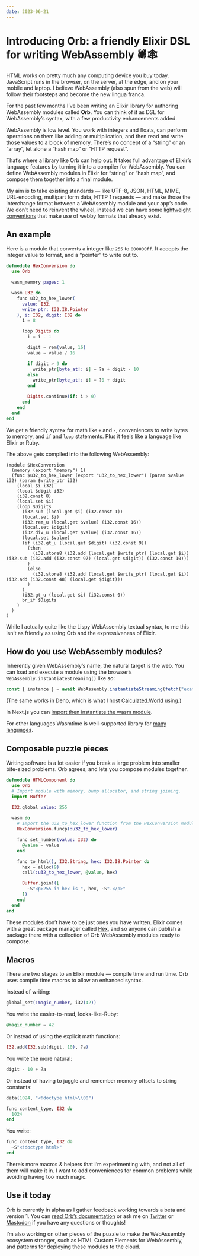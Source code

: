 ```yaml
---
date: 2023-06-21
---
```


# Introducing Orb: a friendly Elixir DSL for writing WebAssembly 🕷️🕸️

HTML works on pretty much any computing device you buy today. JavaScript runs in the browser, on the server, at the edge, and on your mobile and laptop. I believe WebAssembly (also spun from the web) will follow their footsteps and become the new lingua franca.

For the past few months I’ve been writing an Elixir library for authoring WebAssembly modules called **Orb**. You can think of it as DSL for WebAssembly’s syntax, with a few productivity enhancements added.

WebAssembly is low level. You work with integers and floats, can perform operations on them like adding or multiplication, and then read and write those values to a block of memory. There’s no concept of a “string” or an “array”, let alone a “hash map” or “HTTP request”.

That’s where a library like Orb can help out. It takes full advantage of Elixir’s language features by turning it into a compiler for WebAssembly. You can define WebAssembly modules in Elixir for “string” or “hash map”, and compose them together into a final module.

My aim is to take existing standards — like UTF-8, JSON, HTML, MIME, URL-encoding, multipart form data, HTTP 1 requests — and make those the interchange format between a WebAssembly module and your app’s code. We don’t need to reinvent the wheel, instead we can have some [lightweight conventions](https://calculated.world/conventions) that make use of webby formats that already exist.

## An example

Here is a module that converts a integer like `255` to `000000ff`. It accepts the integer value to format, and a “pointer” to write out to.

```elixir
defmodule HexConversion do
  use Orb

  wasm_memory pages: 1

  wasm U32 do
    func u32_to_hex_lower(
      value: I32,
      write_ptr: I32.I8.Pointer
    ), i: I32, digit: I32 do
      i = 8

      loop Digits do
        i = i - 1

        digit = rem(value, 16)
        value = value / 16

        if digit > 9 do
          write_ptr[byte_at!: i] = ?a + digit - 10
        else
          write_ptr[byte_at!: i] = ?0 + digit
        end

        Digits.continue(if: i > 0)
      end
    end
  end
end
```

We get a friendly syntax for math like `+` and `-`, conveniences to write bytes to memory, and `if` and `loop` statements. Plus it feels like a language like Elixir or Ruby.

The above gets compiled into the following WebAssembly:

```wasm
(module $HexConversion
  (memory (export "memory") 1)
  (func $u32_to_hex_lower (export "u32_to_hex_lower") (param $value i32) (param $write_ptr i32)
    (local $i i32)
    (local $digit i32)
    (i32.const 8)
    (local.set $i)
    (loop $Digits
      (i32.sub (local.get $i) (i32.const 1))
      (local.set $i)
      (i32.rem_u (local.get $value) (i32.const 16))
      (local.set $digit)
      (i32.div_u (local.get $value) (i32.const 16))
      (local.set $value)
      (if (i32.gt_u (local.get $digit) (i32.const 9))
        (then
          (i32.store8 (i32.add (local.get $write_ptr) (local.get $i)) (i32.sub (i32.add (i32.const 97) (local.get $digit)) (i32.const 10)))
        )
        (else
          (i32.store8 (i32.add (local.get $write_ptr) (local.get $i)) (i32.add (i32.const 48) (local.get $digit)))
        )
      )
      (i32.gt_u (local.get $i) (i32.const 0))
      br_if $Digits
    )
  )
)
```

While I actually quite like the Lispy WebAssembly textual syntax, to me this isn’t as friendly as using Orb and the expressiveness of Elixir.

## How do you use WebAssembly modules?

Inherently given WebAssembly’s name, the natural target is the web. You can load and execute a module using the browser’s `WebAssembly.instantiateStreaming()` like so:

```js
const { instance } = await WebAssembly.instantiateStreaming(fetch("example.wasm"));
```

(The same works in Deno, which is what I host [Calculated.World](https://calculated.world/) using.)

In Next.js you can [import then instantiate the wasm module](https://nextjs.org/docs/messages/middleware-dynamic-wasm-compilation).

For other languages Wasmtime is well-supported library for [many languages](https://docs.wasmtime.dev/lang.html).

## Composable puzzle pieces

Writing software is a lot easier if you break a large problem into smaller bite-sized problems. Orb agrees, and lets you compose modules together.

```elixir
defmodule HTMLComponent do
  use Orb
  # Import module with memory, bump allocator, and string joining.
  import Buffer

  I32.global value: 255

  wasm do
    # Import the u32_to_hex_lower function from the HexConversion module.
    HexConversion.funcp(:u32_to_hex_lower)

    func set_number(value: I32) do
      @value = value
    end

    func to_html(), I32.String, hex: I32.I8.Pointer do
      hex = alloc(9)
      call(:u32_to_hex_lower, @value, hex)

      Buffer.join!([
        ~S"<p>255 in hex is ", hex, ~S".</p>"
      ])
    end
  end
end
```

These modules don’t have to be just ones you have written. Elixir comes with a great package manager called [Hex](https://hex.pm), and so anyone can publish a package there with a collection of Orb WebAssembly modules ready to compose.

## Macros

There are two stages to an Elixir module — compile time and run time. Orb uses compile time macros to allow an enhanced syntax.

Instead of writing:

```elixir
global_set(:magic_number, i32(42))
```

You write the easier-to-read, looks-like-Ruby:

```elixir
@magic_number = 42
```

Or instead of using the explicit math functions:

```elixir
I32.add(I32.sub(digit, 10), ?a)
```

You write the more natural:

```elixir
digit - 10 + ?a
```

Or instead of having to juggle and remember memory offsets to string constants:

```elixir
data(1024, "<!doctype html>\\00")

func content_type, I32 do
  1024
end
```

You write:

```elixir
func content_type, I32 do
  ~S"<!doctype html>"
end
```

There’s more macros & helpers that I’m experimenting with, and not all of them will make it in. I want to add conveniences for common problems while avoiding having too much magic.

## Use it today

Orb is currently in alpha as I gather feedback working towards a beta and version 1. You can [read Orb’s documentation](https://hexdocs.pm/orb/) or ask me on [Twitter](http://twitter.com/royalicing/status/1651430346821623809) or [Mastodon]() if you have any questions or thoughts!

I’m also working on other pieces of the puzzle to make the WebAssembly ecosystem stronger, such as HTML Custom Elements for WebAssembly, and patterns for deploying these modules to the cloud.
